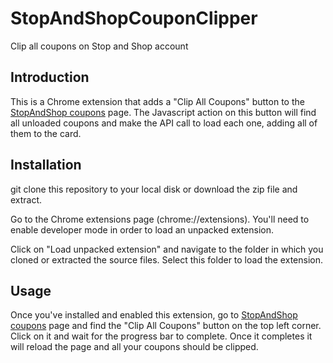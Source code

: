 # StopAndShopCouponClipper
Clip all coupons on Stop and Shop account

## Introduction

This is a Chrome extension that adds a "Clip All Coupons" button to the
[StopAndShop coupons](https://stopandshop.com/savings/coupons/browse) page.
The Javascript action on this button will find all unloaded coupons and make 
the API call to load each one, adding all of them to the card.

## Installation

git clone this repository to your local disk or download the zip file and extract.

Go to the Chrome extensions page (chrome://extensions). You'll need to enable
developer mode in order to load an unpacked extension.

Click on "Load unpacked extension" and navigate to the folder in which you
cloned or extracted the source files. Select this folder to load the extension.

## Usage

Once you've installed and enabled this extension, go to
[StopAndShop coupons](https://stopandshop.com/savings/coupons/browse) 
page and find the "Clip All Coupons" button on the top left corner. Click on
it and wait for the progress bar to complete. Once it completes it 
will reload the page and all your coupons should be clipped.


